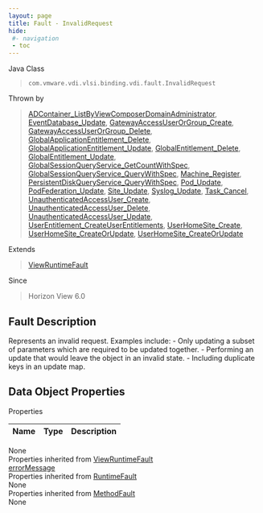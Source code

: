 ```yaml
---
layout: page
title: Fault - InvalidRequest
hide:
 #- navigation
 - toc
---
```


  
 
  



Java Class  
> `com.vmware.vdi.vlsi.binding.vdi.fault.InvalidRequest`

Thrown by  
> [ADContainer_ListByViewComposerDomainAdministrator](vdi.utils.ADContainer.md#listByViewComposerDomainAdministrator), [EventDatabase_Update](vdi.infrastructure.EventDatabase.md#update), [GatewayAccessUserOrGroup_Create](vdi.users.GatewayAccessUserOrGroup.md#create), [GatewayAccessUserOrGroup_Delete](vdi.users.GatewayAccessUserOrGroup.md#delete), [GlobalApplicationEntitlement_Delete](vdi.federation.GlobalApplicationEntitlement.md#delete), [GlobalApplicationEntitlement_Update](vdi.federation.GlobalApplicationEntitlement.md#update), [GlobalEntitlement_Delete](vdi.federation.GlobalEntitlement.md#delete), [GlobalEntitlement_Update](vdi.federation.GlobalEntitlement.md#update), [GlobalSessionQueryService_GetCountWithSpec](vdi.users.GlobalSessionQueryService.md#getCountWithSpec), [GlobalSessionQueryService_QueryWithSpec](vdi.users.GlobalSessionQueryService.md#queryWithSpec), [Machine_Register](vdi.resources.Machine.md#register), [PersistentDiskQueryService_QueryWithSpec](vdi.resources.PersistentDiskQueryService.md#queryWithSpec), [Pod_Update](vdi.federation.Pod.md#update), [PodFederation_Update](vdi.federation.PodFederation.md#update), [Site_Update](vdi.federation.Site.md#update), [Syslog_Update](vdi.infrastructure.Syslog.md#update), [Task_Cancel](vdi.task.Task.md#cancel), [UnauthenticatedAccessUser_Create](vdi.users.UnauthenticatedAccessUser.md#create), [UnauthenticatedAccessUser_Delete](vdi.users.UnauthenticatedAccessUser.md#delete), [UnauthenticatedAccessUser_Update](vdi.users.UnauthenticatedAccessUser.md#update), [UserEntitlement_CreateUserEntitlements](vdi.users.UserEntitlement.md#createUserEntitlements), [UserHomeSite_Create](vdi.federation.UserHomeSite.md#create), [UserHomeSite_CreateOrUpdate](vdi.federation.UserHomeSite.md#createOrUpdate), [UserHomeSite_CreateOrUpdate](vdi.federation.UserHomeSite.md#createOrUpdate)

Extends  
> [ViewRuntimeFault](vdi.fault.ViewRuntimeFault.md)

Since  
> Horizon View 6.0


## Fault Description 

Represents an invalid request. Examples include: \- Only updating a subset of parameters which are required to be updated together. \- Performing an update that would leave the object in an invalid state. \- Including duplicate keys in an update map. 

## Data Object Properties

Properties

Name |  Type |  Description   
---|---|---  
None  
Properties inherited from [ViewRuntimeFault](vdi.fault.ViewRuntimeFault.md)  
[errorMessage](vdi.fault.ViewRuntimeFault.md#errorMessage)  
Properties inherited from [RuntimeFault](vmodl.RuntimeFault.md)  
None  
Properties inherited from [MethodFault](vmodl.MethodFault.md)  
None  
  
  

  
  
